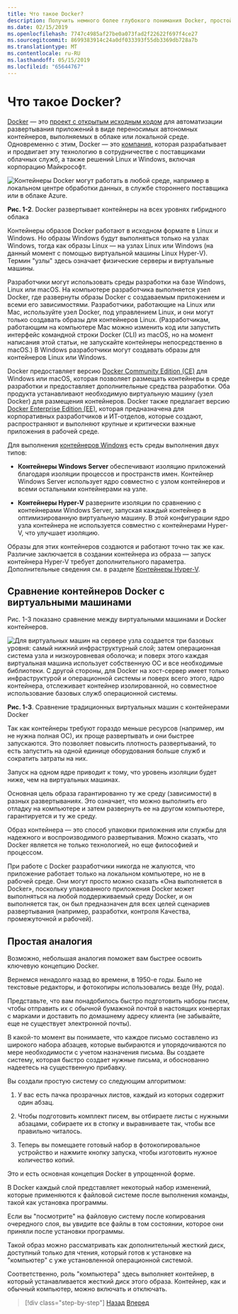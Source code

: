 ```yaml
---
title: Что такое Docker?
description: Получить немного более глубокого понимания Docker, простой аналогии здесь может помочь.
ms.date: 02/15/2019
ms.openlocfilehash: 7747c4985af27be0a073fad2f22622f697f4ce27
ms.sourcegitcommit: 8699383914c24a0df033393f55db3369db728a7b
ms.translationtype: MT
ms.contentlocale: ru-RU
ms.lasthandoff: 05/15/2019
ms.locfileid: "65644767"
---
```

# <a name="what-is-docker"></a>Что такое Docker?

[Docker](https://www.docker.com/) — это [проект с открытым исходным кодом](https://github.com/docker/docker) для автоматизации развертывания приложений в виде переносимых автономных контейнеров, выполняемых в облаке или локальной среде. Одновременно с этим, Docker — это [компания](https://www.docker.com/), которая разрабатывает и продвигает эту технологию в сотрудничестве с поставщиками облачных служб, а также решений Linux и Windows, включая корпорацию Майкрософт.

![Контейнеры Docker могут работать в любой среде, например в локальном центре обработки данных, в службе стороннего поставщика или в облаке Azure.](./media/image2.png)

**Рис. 1-2**. Docker развертывает контейнеры на всех уровнях гибридного облака

Контейнеры образов Docker работают в исходном формате в Linux и Windows. Но образы Windows будут выполняться только на узлах Windows, тогда как образы Linux — на узлах Linux или Windows (на данный момент с помощью виртуальной машины Linux Hyper-V). Термин "узлы" здесь означает физические серверы и виртуальные машины.

Разработчики могут использовать среды разработки на базе Windows, Linux или macOS. На компьютере разработчика выполняется узел Docker, где развернуты образы Docker с создаваемым приложением и всеми его зависимостями. Разработчики, работающие на Linux или Mac, используйте узел Docker, под управлением Linux, и они могут только создавать образы для контейнеров Linux. (Разработчикам, работающим на компьютере Mac можно изменить код или запустить интерфейс командной строки Docker (CLI) из macOS, но на момент написания этой статьи, не запускайте контейнеры непосредственно в macOS.) В Windows разработчики могут создавать образы для контейнеров Linux или Windows.

Docker предоставляет версию [Docker Community Edition (CE)](https://www.docker.com/community-edition) для Windows или macOS, которая позволяет размещать контейнеры в среде разработки и предоставляет дополнительные средства разработки. Оба продукта устанавливают необходимую виртуальную машину (узел Docker) для размещения контейнеров. Docker также предлагает версию [Docker Enterprise Edition (EE)](https://www.docker.com/enterprise-edition), которая предназначена для корпоративных разработчиков и ИТ-отделов, которые создают, распространяют и выполняют крупные и критически важные приложения в рабочей среде.

Для выполнения [контейнеров Windows](/virtualization/windowscontainers/about/) есть среды выполнения двух типов:

- **Контейнеры Windows Server** обеспечивают изоляцию приложений благодаря изоляции процессов и пространств имен. Контейнер Windows Server использует ядро совместно с узлом контейнеров и всеми остальными контейнерами на узле.

- **Контейнеры Hyper-V** разверните изоляции по сравнению с контейнерами Windows Server, запуская каждый контейнер в оптимизированную виртуальную машину. В этой конфигурации ядро узла контейнера не используется совместно с контейнерами Hyper-V, что улучшает изоляцию.

Образы для этих контейнеров создаются и работают точно так же как. Различие заключается в создании контейнера из образа — запуск контейнера Hyper-V требует дополнительного параметра. Дополнительные сведения см. в разделе [Контейнеры Hyper-V](https://docs.microsoft.com/virtualization/windowscontainers/manage-containers/hyperv-container).

## <a name="comparing-docker-containers-with-virtual-machines"></a>Сравнение контейнеров Docker с виртуальными машинами

Рис. 1-3 показано сравнение между виртуальными машинами и Docker контейнеров.

![Для виртуальных машин на сервере узла создается три базовых уровня: самый нижний инфраструктурный слой; затем операционная система узла и низкоуровневая оболочка; и поверх этого каждая виртуальная машина использует собственную ОС и все необходимые библиотеки. С другой стороны, для Docker на хост-сервер имеет только инфраструктурой и операционной системы и поверх всего этого, ядро контейнера, отслеживает контейнер изолированной, но совместное использование базовых служб операционной системы.](./media/image3.png)

**Рис. 1-3**. Сравнение традиционных виртуальных машин с контейнерами Docker

Так как контейнеры требуют гораздо меньше ресурсов (например, им не нужна полная ОС), их проще развертывать и они быстрее запускаются. Это позволяет повысить плотность развертываний, то есть запустить на одной единице оборудования больше служб и сократить затраты на них.

Запуск на одном ядре приводит к тому, что уровень изоляции будет ниже, чем на виртуальных машинах.

Основная цель образа гарантированно ту же среду (зависимости) в разных развертываниях. Это означает, что можно выполнить его отладку на компьютере и затем развернуть ее на другом компьютере, гарантируется и ту же среду.

Образ контейнера — это способ упаковки приложения или службы для надежного и воспроизводимого развертывания. Можно сказать, что Docker является не только технологией, но еще философией и процессом.

При работе с Docker разработчики никогда не жалуются, что приложение работает только на локальном компьютере, но не в рабочей среде. Они могут просто можно сказать «Она выполняется в Docker», поскольку упакованного приложения Docker может выполняться на любой поддерживаемый среду Docker, и он выполняется так, он был предназначен для всех целей сценариев развертывания (например, разработки, контроля Качества, промежуточной и рабочей).

## <a name="a-simple-analogy"></a>Простая аналогия

Возможно, небольшая аналогия поможет вам быстрее освоить ключевую концепцию Docker.

Вернемся ненадолго назад во времени, в 1950-е годы. Было не текстовые редакторы, и фотокопиры использовались везде (Ну, рода).

Представьте, что вам понадобилось быстро подготовить наборы писем, чтобы отправить их с обычной бумажной почтой в настоящих конвертах с марками и доставить по домашнему адресу клиента (не забывайте, еще не существует электронной почты).

В какой-то момент вы понимаете, что каждое письмо составлено из широкого набора абзацев, которые выбираются и упорядочиваются по мере необходимости с учетом назначения письма. Вы создаете систему, которая быстро создает нужные письма, и обоснованно надеетесь на существенную прибавку.

Вы создали простую систему со следующим алгоритмом:

1. У вас есть пачка прозрачных листов, каждый из которых содержит один абзац.

2. Чтобы подготовить комплект писем, вы отбираете листы с нужными абзацами, собираете их в стопку и выравниваете так, чтобы все правильно читалось.

3. Теперь вы помещаете готовый набор в фотокопировальное устройство и нажмите кнопку запуска, чтобы изготовить нужное количество копий.

Это и есть основная концепция Docker в упрощенной форме.

В Docker каждый слой представляет некоторый набор изменений, которые применяются к файловой системе после выполнения команды, такой как установка программы.

Если вы "посмотрите" на файловую систему после копирования очередного слоя, вы увидите все файлы в том состоянии, которое они приняли после установки программы.

Такой образ можно рассматривать как дополнительный жесткий диск, доступный только для чтения, который готов к установке на "компьютер" с уже установленной операционной системой.

Соответственно, роль "компьютера" здесь выполняет контейнер, в который устанавливается жесткий диск этого образа. Контейнер, как и обычный компьютер, можно включать и отключать.

>[!div class="step-by-step"]
>[Назад](index.md)
>[Вперед](docker-terminology.md)
